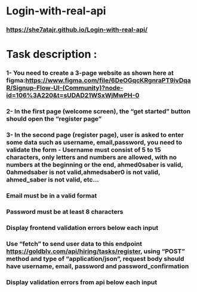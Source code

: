 # Login-with-real-api
### https://she7atajr.github.io/Login-with-real-api/
# Task description :
### 1- You need to create a 3-page website as shown here at figma:https://www.figma.com/file/6DeOGqcKRgnraPT9ivDqaR/Signup-Flow-UI-(Community)?node-id=106%3A220&t=sUDAD21WSxWjMwPH-0
### 2- In the first page (welcome screen), the “get started” button should open the “register page”
### 3- In the second page (register page), user is asked to enter some data such as username, email,password, you need to validate the form - Username must consist of 5 to 15 characters, only letters and numbers are allowed, with no numbers at the beginning or the end, ahmed0saber is valid, 0ahmedsaber is not valid,ahmedsaber0 is not valid, ahmed_saber is not valid, etc...
### Email must be in a valid format
### Password must be at least 8 characters
### Display frontend validation errors below each input
### Use “fetch” to send user data to this endpoint https://goldblv.com/api/hiring/tasks/register, using “POST” method and type of “application/json”, request body should have username, email, password and password_confirmation 
### Display validation errors from api below each input
